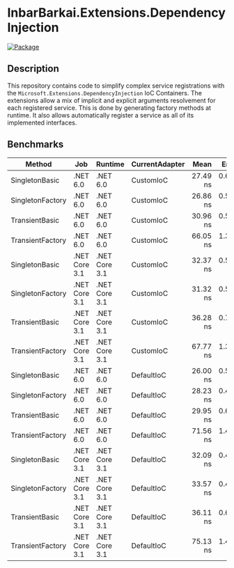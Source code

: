 # InbarBarkai.Extensions.DependencyInjection
[![Package](https://github.com/inbarbarkai/InbarBarkai.Extensions.DependencyInjection/actions/workflows/dotnet.yml/badge.svg)](https://github.com/inbarbarkai/InbarBarkai.Extensions.DependencyInjection/actions/workflows/dotnet.yml)
## Description

This repository contains code to simplify complex service registrations with the `Microsoft.Extensions.DependencyInjection` IoC Containers.
The extensions allow a mix of implicit and explicit arguments resolvement for each registered service.
This is done by generating factory methods at runtime.
It also allows automatically register a service as all of its implemented interfaces.

## Benchmarks

|           Method |           Job |       Runtime | CurrentAdapter |     Mean |    Error |   StdDev |  Gen 0 | Allocated |
|----------------- |-------------- |-------------- |--------------- |---------:|---------:|---------:|-------:|----------:|
|   SingletonBasic |      .NET 6.0 |      .NET 6.0 |      CustomIoC | 27.49 ns | 0.602 ns | 0.670 ns |      - |         - |
| SingletonFactory |      .NET 6.0 |      .NET 6.0 |      CustomIoC | 26.86 ns | 0.569 ns | 0.532 ns |      - |         - |
|   TransientBasic |      .NET 6.0 |      .NET 6.0 |      CustomIoC | 30.96 ns | 0.565 ns | 0.528 ns | 0.0057 |      24 B |
| TransientFactory |      .NET 6.0 |      .NET 6.0 |      CustomIoC | 66.05 ns | 1.310 ns | 1.456 ns | 0.0134 |      56 B |
|   SingletonBasic | .NET Core 3.1 | .NET Core 3.1 |      CustomIoC | 32.37 ns | 0.582 ns | 0.545 ns |      - |         - |
| SingletonFactory | .NET Core 3.1 | .NET Core 3.1 |      CustomIoC | 31.32 ns | 0.572 ns | 0.535 ns |      - |         - |
|   TransientBasic | .NET Core 3.1 | .NET Core 3.1 |      CustomIoC | 36.28 ns | 0.768 ns | 1.150 ns | 0.0057 |      24 B |
| TransientFactory | .NET Core 3.1 | .NET Core 3.1 |      CustomIoC | 67.77 ns | 1.379 ns | 1.354 ns | 0.0076 |      32 B |
|   SingletonBasic |      .NET 6.0 |      .NET 6.0 |     DefaultIoC | 26.00 ns | 0.569 ns | 0.559 ns |      - |         - |
| SingletonFactory |      .NET 6.0 |      .NET 6.0 |     DefaultIoC | 28.23 ns | 0.442 ns | 0.413 ns |      - |         - |
|   TransientBasic |      .NET 6.0 |      .NET 6.0 |     DefaultIoC | 29.95 ns | 0.634 ns | 0.678 ns | 0.0057 |      24 B |
| TransientFactory |      .NET 6.0 |      .NET 6.0 |     DefaultIoC | 71.56 ns | 1.467 ns | 1.441 ns | 0.0134 |      56 B |
|   SingletonBasic | .NET Core 3.1 | .NET Core 3.1 |     DefaultIoC | 32.09 ns | 0.487 ns | 0.455 ns |      - |         - |
| SingletonFactory | .NET Core 3.1 | .NET Core 3.1 |     DefaultIoC | 33.57 ns | 0.425 ns | 0.398 ns |      - |         - |
|   TransientBasic | .NET Core 3.1 | .NET Core 3.1 |     DefaultIoC | 36.11 ns | 0.680 ns | 0.636 ns | 0.0057 |      24 B |
| TransientFactory | .NET Core 3.1 | .NET Core 3.1 |     DefaultIoC | 75.13 ns | 1.453 ns | 1.359 ns | 0.0076 |      32 B |